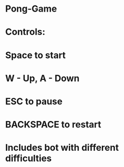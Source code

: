 # Pong-Game
# Controls:
# Space to start
# W - Up, A - Down
# ESC to pause
# BACKSPACE to restart
# Includes bot with different difficulties

